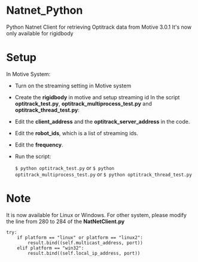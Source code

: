 # Natnet_Python
 Python Natnet Client for retrieving Optitrack data from Motive 3.0.1
 It's now only available for rigidbody

# Setup
In Motive System:
* Turn on the streaming setting in Motive system
* Create the **rigidbody** in motive and setup streaming id
In the script **optitrack_test.py**, **optitrack_multiprocess_test.py** and **optitrack_thread_test.py**:
* Edit the **client_address** and the **optitrack_server_address** in the code. 
* Edit the **robot_ids**, which is a list of streaming ids.
* Edit the **frequency**.
* Run the script:

    ``
     $ python optitrack_test.py
    ``
    or
    ``
     $ python optitrack_multiprocess_test.py
    ``
    or
    ``
     $ python optitrack_thread_test.py
    ``

# Note 
It is now available for Linux or Windows. For other system, please modify the line from 280 to 284 of the **NatNetClient.py**

```
try:
    if platform == "linux" or platform == "linux2":
        result.bind((self.multicast_address, port))
    elif platform == "win32":
        result.bind((self.local_ip_address, port))
```